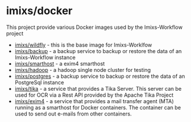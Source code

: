 # imixs/docker

This project provide various Docker images used by the Imixs-Workflow project


* [imixs/wildfly](wildfly/README.md) - this is the base image for Imixs-Worklfow
* [imixs/backup](backup/README.md) - a backup service to backup or restore the data of an Imixs-Workflow instance
* [imixs/smarthost](exim4/README.md) - a exim4 smarthost
* [imixs/hadoop](hadoop/README.md) - a hadoop single node cluster for testing
* [imixs/postgres](postgres/README.md) - a backup service to backup or restore the data of an PostgreSql instance
* [imixs/tika](tika/README.md) - a service that provides a Tika Server. This server can be used for OCR via a Rest API provided by the Apache Tika Project
* [imixs/exim4](exim4/README.md) - a service that provides a mail transfer agent (MTA) running as a smarthost for Docker containers. The container can be used to send out e-mails from other containers.
